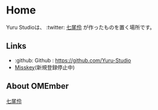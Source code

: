 # Home
Yuru Studioは、 :twitter: [七尾伶](https://twitter.com/rei_nanao) が作ったものを置く場所です。

## Links
- :github: Github : https://github.com/Yuru-Studio
- [Misskey](https://mk.yuru.studio)(新規登録停止中)

## About OMEmber
[七尾伶](Rei_Nanao/index.md)